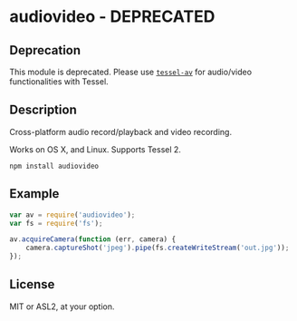 # audiovideo - DEPRECATED

## Deprecation
This module is deprecated. Please use [`tessel-av`](https://www.github.com/tessel/tessel-av) for audio/video functionalities with Tessel.

## Description

Cross-platform audio record/playback and video recording.

Works on OS X, and Linux. Supports Tessel 2.

```
npm install audiovideo
```

## Example

```js
var av = require('audiovideo');
var fs = require('fs');

av.acquireCamera(function (err, camera) {
	camera.captureShot('jpeg').pipe(fs.createWriteStream('out.jpg'));
});
```

## License

MIT or ASL2, at your option.
